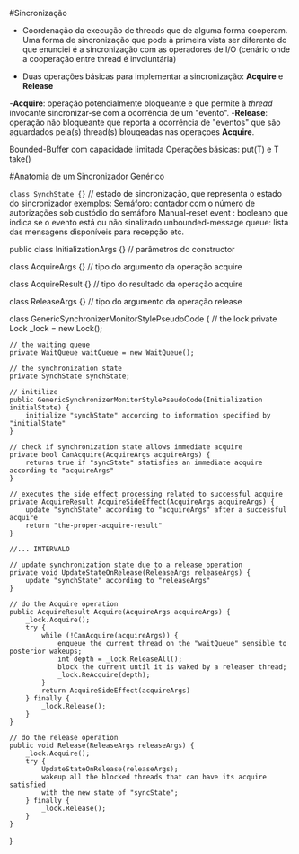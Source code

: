 #Sincronização

- Coordenação da execução de threads que de alguma forma cooperam.
  Uma forma de sincronização que pode à primeira vista ser diferente
  do que enunciei é a sincronização com as operadores de I/O (cenário
  onde a cooperação entre thread é involuntária)

- Duas operações básicas para implementar a sincronização: **Acquire** e
**Release**

-**Acquire**: operação potencialmente bloqueante e que permite à *thread*
  invocante sincronizar-se com a ocorrência de um "evento".
-**Release**: operação não bloqueante que reporta a ocorrência de "eventos"
  que são aguardados pela(s) thread(s) blouqeadas nas operaçoes **Acquire**.

  Bounded-Buffer com capacidade limitada
  Operações básicas: put(T) e T take()

#Anatomia de um Sincronizador Genérico

`class SynchState {}`	// estado de sincronização, que representa o estado do sincronizador
exemplos:
Semáforo: contador com o número de autorizações sob custódio do semáforo
Manual-reset event : booleano que indica se o evento está ou não sinalizado
unbounded-message queue: lista das mensagens disponíveis para recepção
etc.

public class InitializationArgs {}	// parâmetros do constructor

class AcquireArgs {}	// tipo do argumento da operação acquire

class AcquireResult {}	// tipo do resultado da operação acquire

class ReleaseArgs {}	// tipo do argumento da operação release

class GenericSynchronizerMonitorStylePseudoCode {
	// the lock
	private Lock _lock = new Lock();
	
	// the waiting queue
	private WaitQueue waitQueue = new WaitQueue();
	
	// the synchronization state
	private SynchState synchState;
	
	// initilize
	public GenericSynchronizerMonitorStylePseudoCode(Initialization initialState) {
		initialize "synchState" according to information specified by "initialState"
	}
	
	// check if synchronization state allows immediate acquire
	private bool CanAcquire(AcquireArgs acquireArgs) {
		returns true if "syncState" statisfies an immediate acquire according to "acquireArgs"
	}
	
	// executes the side effect processing related to successful acquire
	private AcquireResult AcquireSideEffect(AcquireArgs acquireArgs) {
		update "synchState" according to "acquireArgs" after a successful acquire
		return "the-proper-acquire-result"
	}
	
	//... INTERVALO
	
	// update synchronization state due to a release operation
	private void UpdateStateOnRelease(ReleaseArgs releaseArgs) {
		update "synchState" according to "releaseArgs"
	}
	
	// do the Acquire operation
	public AcquireResult Acquire(AcquireArgs acquireArgs) {
		_lock.Acquire();
		try {
			while (!CanAcquire(acquireArgs)) {
				enqueue the current thread on the "waitQueue" sensible to posterior wakeups;
				int depth = _lock.ReleaseAll();
				block the current until it is waked by a releaser thread;
				_lock.ReAcquire(depth);
			}
			return AcquireSideEffect(acquireArgs)
		} finally {
			_lock.Release();
		}
	}
	
	// do the release operation
	public void Release(ReleaseArgs releaseArgs) {
		_lock.Acquire();
		try {
			UpdateStateOnRelease(releaseArgs);
			wakeup all the blocked threads that can have its acquire satisfied
			with the new state of "syncState";
		} finally {
			_lock.Release();
		}
	}
}





